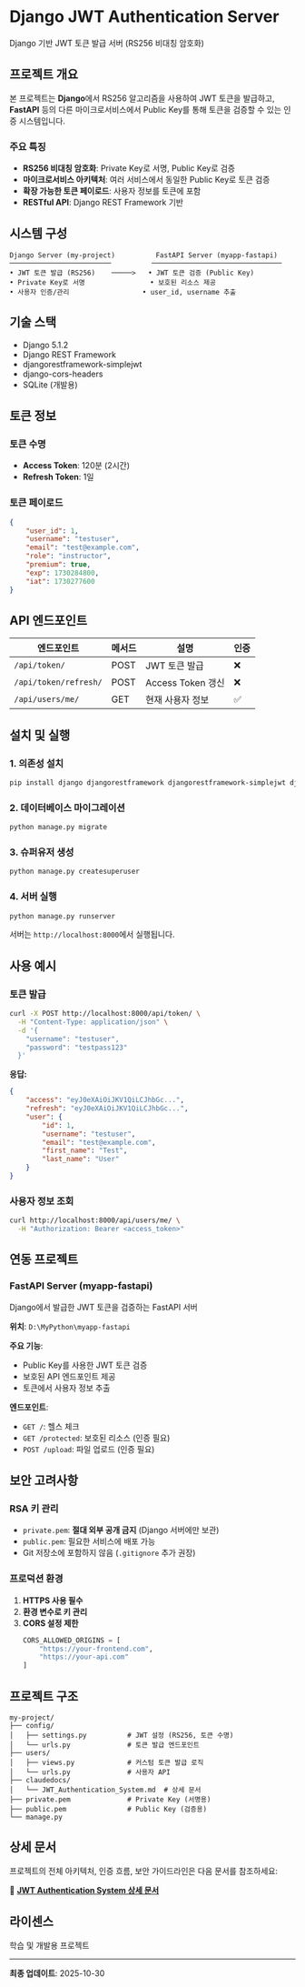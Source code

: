 # Django JWT Authentication Server

Django 기반 JWT 토큰 발급 서버 (RS256 비대칭 암호화)

## 프로젝트 개요

본 프로젝트는 **Django**에서 RS256 알고리즘을 사용하여 JWT 토큰을 발급하고, **FastAPI** 등의 다른 마이크로서비스에서 Public Key를 통해 토큰을 검증할 수 있는 인증 시스템입니다.

### 주요 특징

- **RS256 비대칭 암호화**: Private Key로 서명, Public Key로 검증
- **마이크로서비스 아키텍처**: 여러 서비스에서 동일한 Public Key로 토큰 검증
- **확장 가능한 토큰 페이로드**: 사용자 정보를 토큰에 포함
- **RESTful API**: Django REST Framework 기반

## 시스템 구성

```
Django Server (my-project)          FastAPI Server (myapp-fastapi)
─────────────────────────          ────────────────────────────────
• JWT 토큰 발급 (RS256)    ─────>   • JWT 토큰 검증 (Public Key)
• Private Key로 서명                • 보호된 리소스 제공
• 사용자 인증/관리                  • user_id, username 추출
```

## 기술 스택

- Django 5.1.2
- Django REST Framework
- djangorestframework-simplejwt
- django-cors-headers
- SQLite (개발용)

## 토큰 정보

### 토큰 수명
- **Access Token**: 120분 (2시간)
- **Refresh Token**: 1일

### 토큰 페이로드
```json
{
    "user_id": 1,
    "username": "testuser",
    "email": "test@example.com",
    "role": "instructor",
    "premium": true,
    "exp": 1730284800,
    "iat": 1730277600
}
```

## API 엔드포인트

| 엔드포인트 | 메서드 | 설명 | 인증 |
|----------|--------|------|------|
| `/api/token/` | POST | JWT 토큰 발급 | ❌ |
| `/api/token/refresh/` | POST | Access Token 갱신 | ❌ |
| `/api/users/me/` | GET | 현재 사용자 정보 | ✅ |

## 설치 및 실행

### 1. 의존성 설치

```bash
pip install django djangorestframework djangorestframework-simplejwt django-cors-headers
```

### 2. 데이터베이스 마이그레이션

```bash
python manage.py migrate
```

### 3. 슈퍼유저 생성

```bash
python manage.py createsuperuser
```

### 4. 서버 실행

```bash
python manage.py runserver
```

서버는 `http://localhost:8000`에서 실행됩니다.

## 사용 예시

### 토큰 발급

```bash
curl -X POST http://localhost:8000/api/token/ \
  -H "Content-Type: application/json" \
  -d '{
    "username": "testuser",
    "password": "testpass123"
  }'
```

**응답:**
```json
{
    "access": "eyJ0eXAiOiJKV1QiLCJhbGc...",
    "refresh": "eyJ0eXAiOiJKV1QiLCJhbGc...",
    "user": {
        "id": 1,
        "username": "testuser",
        "email": "test@example.com",
        "first_name": "Test",
        "last_name": "User"
    }
}
```

### 사용자 정보 조회

```bash
curl http://localhost:8000/api/users/me/ \
  -H "Authorization: Bearer <access_token>"
```

## 연동 프로젝트

### FastAPI Server (myapp-fastapi)

Django에서 발급한 JWT 토큰을 검증하는 FastAPI 서버

**위치**: `D:\MyPython\myapp-fastapi`

**주요 기능**:
- Public Key를 사용한 JWT 토큰 검증
- 보호된 API 엔드포인트 제공
- 토큰에서 사용자 정보 추출

**엔드포인트**:
- `GET /`: 헬스 체크
- `GET /protected`: 보호된 리소스 (인증 필요)
- `POST /upload`: 파일 업로드 (인증 필요)

## 보안 고려사항

### RSA 키 관리

- `private.pem`: **절대 외부 공개 금지** (Django 서버에만 보관)
- `public.pem`: 필요한 서비스에 배포 가능
- Git 저장소에 포함하지 않음 (`.gitignore` 추가 권장)

### 프로덕션 환경

1. **HTTPS 사용 필수**
2. **환경 변수로 키 관리**
3. **CORS 설정 제한**
   ```python
   CORS_ALLOWED_ORIGINS = [
       "https://your-frontend.com",
       "https://your-api.com"
   ]
   ```

## 프로젝트 구조

```
my-project/
├── config/
│   ├── settings.py          # JWT 설정 (RS256, 토큰 수명)
│   └── urls.py              # 토큰 발급 엔드포인트
├── users/
│   ├── views.py             # 커스텀 토큰 발급 로직
│   └── urls.py              # 사용자 API
├── claudedocs/
│   └── JWT_Authentication_System.md  # 상세 문서
├── private.pem              # Private Key (서명용)
├── public.pem               # Public Key (검증용)
└── manage.py
```

## 상세 문서

프로젝트의 전체 아키텍처, 인증 흐름, 보안 가이드라인은 다음 문서를 참조하세요:

📄 **[JWT Authentication System 상세 문서](./claudedocs/JWT_Authentication_System.md)**

## 라이센스

학습 및 개발용 프로젝트

---

**최종 업데이트**: 2025-10-30
